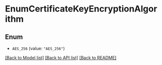 # EnumCertificateKeyEncryptionAlgorithm

## Enum


* `AES_256` (value: `"AES_256"`)


[[Back to Model list]](../README.md#documentation-for-models) [[Back to API list]](../README.md#documentation-for-api-endpoints) [[Back to README]](../README.md)


